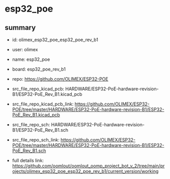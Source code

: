 # esp32_poe
 
## summary 
* id: olimex_esp32_poe_esp32_poe_rev_b1
* user: olimex
* name: esp32_poe
* board: esp32_poe_rev_b1
* repo: https://github.com/OLIMEX/ESP32-POE
* src_file_repo_kicad_pcb: HARDWARE/ESP32-PoE-hardware-revision-B1/ESP32-PoE_Rev_B1.kicad_pcb
* src_file_repo_kicad_pcb_link: https://github.com/OLIMEX/ESP32-POE/tree/master/HARDWARE/ESP32-PoE-hardware-revision-B1/ESP32-PoE_Rev_B1.kicad_pcb


* src_file_repo_sch: HARDWARE/ESP32-PoE-hardware-revision-B1/ESP32-PoE_Rev_B1.sch
* src_file_repo_sch_link: https://github.com/OLIMEX/ESP32-POE/tree/master/HARDWARE/ESP32-PoE-hardware-revision-B1/ESP32-PoE_Rev_B1.sch
* full details link: https://github.com/oomlout/oomlout_oomp_project_bot_v_2/tree/main/projects/olimex_esp32_poe_esp32_poe_rev_b1/current_version/working  







